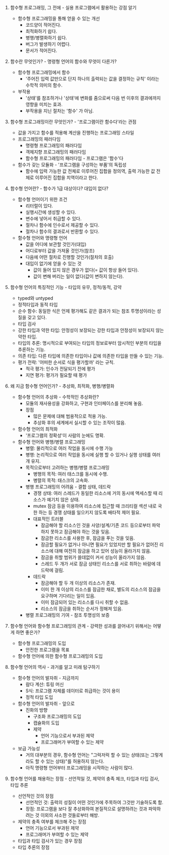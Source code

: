 1. 함수형 프로그래밍, 그 전에 - 실용 프로그램에서 활용하는 강점 알기
    - 함수형 프로그래밍을 통해 얻을 수 있는 개선
        - 코드양이 적어진다.
        - 최적화하기 쉽다.
        - 병행/병렬화하기 쉽다.
        - 버그가 발생하기 어렵다.
        - 문서가 적어진다.


2. 함수란 무엇인가? - 명령형 언어의 함수와 무엇이 다른가?
    - 함수형 프로그래밍에서 함수
        - '주어진 입력 값만으로 단지 하나의 출력되는 값을 결정하는 규칙' 이라는 수학적 의미의 함수.
    - 부작용
        - '상태'를 참조하거나 '상태'에 변화를 줌으로써 다음 번 이후의 결과에까지 영향을 미치는 효과.
        - 부작용을 지닌 절차는 '함수' 가 아님.


3. 함수형 프로그래밍이란 무엇인가? - '프로그램이란 함수다'라는 관점
    - 값을 가지고 함수를 적용해 계산을 진행하는 프로그래밍 스타일
    - 프로그래밍의 패러다임
        - 명령형 프로그래밍의 패러다임
        - 객체지향 프로그래밍의 패러다임
        - 함수형 프로그래밍의 패러다임 - 프로그램은 '함수'다
    - 함수가 갖는 모듈화 - '프로그램을 구성하는 부품'의 독립성
        - 함수에 입력 가능한 값 전체로 이루어진 집합을 정의역, 출력 가능한 값 전체로 이루어진 집합을 치역이라고 한다.

    
4. 함수형 언어란? - 함수가 1급 대상이다? 대입이 없다?
    - 함수형 언어이기 위한 조건
        - 리터럴이 있다.
        - 실행시간에 생성할 수 있다.
        - 변수에 넣어서 취급할 수 있다.
        - 절차나 함수에 인수로서 제공할 수 있다.
        - 절차나 함수의 결과로서 반환할 수 있다.
    - 함수형 언어와 명령형 언어
        - 값을 어디에 보관할 것인가(대입)
        - 어디로부터 값을 가져올 것인가(참조)
        - 다음에 어떤 절차로 진행할 것인가(절차의 호출)
        - 대입이 없기에 얻을 수 있는 것
            - 값이 들어 있지 않은 경우가 없다(= 값이 항상 들어 있다).
            - 값이 변해 버리는 일이 없다(값이 변하지 않는다).


5. 함수형 언어의 특징적인 기능 - 타입의 유무, 정적/동적, 강약
    - typed와 untyped
    - 정적타입과 동적 타입
    - 순수 함수: 동일한 식은 언제 평가해도 같은 결과가 되는 참조 투명성이라는 성질을 갖고 있다.
    - 타입 검사
    - 강한 타입과 약한 타입: 안정성이 보장되는 강한 타입과 안정성이 보장되지 않는 약한 타입.
    - 타입의 추론: 명시적으로 부여되는 타입의 정보로부터 암시적인 부분의 타입을 추론하는 기능.
    - 의존 타입: 다른 타입에 의존한 타입이나 값에 의존한 타입을 만들 수 있는 기능.
    - 평가 전략: '어떠한 순서로 식을 평가할까' 라는 규칙.
        - 적극 평가: 인수가 전달되기 전에 평가
        - 지연 평가: 평가가 필요할 때 평가


6. 왜 지금 함수형 언어인가? - 추상화, 최적화, 병행/병렬화
    - 함수형 언어의 추상화 - 수학적인 추상화란?
        - 모듈의 재사용성을 강화하고, 구현과 인터페이스를 분리해 놓음.
        - 장점
            - 많은 문제에 대해 범용적으로 적용 가능.
            - 추상화 후의 세계에서 실시할 수 있는 조작이 많음.
    - 함수형 언어의 최적화
        - '프로그램의 정확성'이 사람의 눈에도 명확.
    - 함수형 언어와 병행/병렬 프로그래밍
        - 병렬: 물리적으로 여러 작업을 동시에 수행 가능
        - 병행: 논리적으로 여러 작업을 동시에 실행 할 수 있거나 실행 상태를 여러개 유지.
        - 목적으로부터 고려하는 병행/병렬 프로그래밍
            - 병행의 목적: 여러 태스크를 동시에 수행.
            - 병렬의 목적: 태스크의 고속화.
        - 병행 프로그래밍의 어려움 - 결합 상태, 데드락
            - 경쟁 상태: 여러 스레드가 동일한 리소스에 거의 동시에 액세스할 때 리소스가 예기치 않은 상태.
            - mutex 잠금 등을 이용하여 리소스에 접근할 때 크리티컬 섹션 내로 국한 하는 등 경쟁 상태를 일으키지 않도록 배타적 제어 필요.
            - 대표적인 트러블
                - 잠금해야 할 리소스인 것을 사양/설계/기존 코드 등으로부터 파악하지 못하고 잠금해야 하는 것을 잊음.
                - 잠금한 리소스를 사용한 후, 잠금을 푸는 것을 잊음.
                - 잠금할 필요가 없거나 아니면 필요가 있었지만 할 필요가 없어진 리소스에 대해 여전히 잠금을 하고 있어 성능이 올라가지 않음.
                - 잠금을 취할 범위가 쓸데없이 커서 성능이 올라가지 않음.
                - 스레드 두 개가 서로 잠금 상태인 리소스를 서로 취하는 바람에 데드락에 걸림.
            - 데드락
                - 잠금해야 할 두 개 이상의 리소스가 존재.
                - 이미 한 개 이상의 리소스를 잠금한 채로, 별도의 리소스의 잠금을 요구하며 기다리는 일이 있음.
                - 이미 잠금되어 있는 리소스를 다시 취할 수 없음.
                - 리소스의 잠금을 취하는 순서가 정해져 있음.
        - 병렬 프로그래밍의 기여 - 참조 투명성의 보증
        

7. 함수형 언어와 함수형 프로그래밍의 관계 - 강력한 성과를 끌어내기 위해서는 어떻게 하면 좋은가?
    - 함수형 프로그래밍의 도입
        - 안전한 프로그램을 목표
    - 함수형 언어에 의한 함수형 프로그래밍의 도입


8. 함수형 언어의 역사 - 과거를 알고 미래 탐구하기
    - 함수형 언어의 발자취 - 지금까지
        - 람다 계산: 튜링 머신
        - S식: 프로그램 자체를 데이터로 취급하는 것이 용이
        - 정적 타입 도입
    - 함수형 언어의 발자취 - 앞으로
        - 진화의 방향
            - 구조화 프로그래밍의 도입
            - 캡슐화의 도입
            - 제약
                - 언어 기능으로서 부과된 제약
                - 프로그래머가 부여할 수 있는 제약
    - 보급 가능성
        - 거의 대부분의 경우, 함수형 언어는 "그럭저럭 할 수 있는 상태(또는 그렇게라도 할 수 있는 상태)"를 허용하지 않는다.
        - 아직 명령형 언어부터 프로그래밍을 시작하는 사람이 많다.


9. 함수형 언어를 채용하는 장점 - 선언적일 것, 제약의 충족 체크, 타입과 타입 검사, 타입 추론
    - 선언적인 것의 장점
        - 선언적인 것: 출력의 성질이 어떤 것인가에 주목하여 그것만 기술하도록 함.
        - 장점: 프로그램을 보다 잘 추상화하여 본질적으로 설명하려는 것과 파악하려는 것 이외의 사소한 것들로부터 해방.
    - 제약의 충족 여부를 체크해 주는 장점
        - 언어 기능으로서 부과된 제약
        - 프로그래머가 부여할 수 있는 제약
    - 타입과 타입 검사가 있는 경우 장점
    - 타입 추론의 장점
